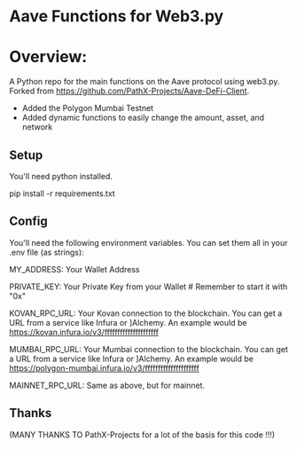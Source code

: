 # Aave Functions for Web3.py

# Overview:

A Python repo for the main functions on the Aave protocol using web3.py. Forked from https://github.com/PathX-Projects/Aave-DeFi-Client.
- Added the Polygon Mumbai Testnet
- Added dynamic functions to easily change the amount, asset, and network

## Setup

You'll need python installed.

pip install -r requirements.txt

## Config
You'll need the following environment variables. You can set them all in your .env file (as strings):

MY_ADDRESS: Your Wallet Address

PRIVATE_KEY: Your Private Key from your Wallet # Remember to start it with "0x"

KOVAN_RPC_URL: Your Kovan connection to the blockchain. You can get a URL from a service like Infura or ]Alchemy. An example would be https://kovan.infura.io/v3/fffffffffffffffffffff

MUMBAI_RPC_URL: Your Mumbai connection to the blockchain. You can get a URL from a service like Infura or ]Alchemy. An example would be https://polygon-mumbai.infura.io/v3/fffffffffffffffffffff

MAINNET_RPC_URL: Same as above, but for mainnet.

## Thanks

(MANY THANKS TO PathX-Projects for a lot of the basis for this code !!!)
